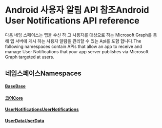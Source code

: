 # <a name="android-user-notifications-api-reference"></a><span data-ttu-id="7fcb4-101">Android 사용자 알림 API 참조</span><span class="sxs-lookup"><span data-stu-id="7fcb4-101">Android User Notifications API reference</span></span>

<span data-ttu-id="7fcb4-102">다음 네임 스페이스는 앱을 수신 하 고 사용자를 대상으로 하는 Microsoft Graph를 통해 앱 서버에 게시 하는 사용자 알림을 관리할 수 있는 Api를 포함 합니다.</span><span class="sxs-lookup"><span data-stu-id="7fcb4-102">The following namespaces contain APIs that allow an app to receive and manage User Notifications that your app server publishes via Microsoft Graph targeted at users.</span></span> 

## <a name="namespaces"></a><span data-ttu-id="7fcb4-103">네임스페이스</span><span class="sxs-lookup"><span data-stu-id="7fcb4-103">Namespaces</span></span>

#### <a name="basehttpsdocsmicrosoftcomjavaapicommicrosoftconnecteddevicesbase"></a>[<span data-ttu-id="7fcb4-104">Base</span><span class="sxs-lookup"><span data-stu-id="7fcb4-104">Base</span></span>](https://docs.microsoft.com/java/api/com.microsoft.connecteddevices.base)
#### <a name="corehttpsdocsmicrosoftcomjavaapicommicrosoftconnecteddevicescore"></a>[<span data-ttu-id="7fcb4-105">코어</span><span class="sxs-lookup"><span data-stu-id="7fcb4-105">Core</span></span>](https://docs.microsoft.com/java/api/com.microsoft.connecteddevices.core)
#### <a name="usernotifications-httpsdocsmicrosoftcomen-usjavaapicommicrosoftconnecteddevicesusernotifications"></a>[<span data-ttu-id="7fcb4-106">UserNotifications</span><span class="sxs-lookup"><span data-stu-id="7fcb4-106">UserNotifications</span></span>]( https://docs.microsoft.com/en-us/java/api/com.microsoft.connecteddevices.usernotifications)
#### <a name="userdatahttpsdocsmicrosoftcomjavaapicommicrosoftconnecteddevicesuserdata"></a>[<span data-ttu-id="7fcb4-107">UserData</span><span class="sxs-lookup"><span data-stu-id="7fcb4-107">UserData</span></span>](https://docs.microsoft.com/java/api/com.microsoft.connecteddevices.userdata)
